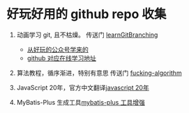 # 好玩好用的 github repo 收集

1. 动画学习 git, 且不枯燥。 传送门 [learnGitBranching](https://github.com/pcottle/learnGitBranching)
    - [从好玩的公众号学来的](https://mp.weixin.qq.com/s?__biz=MzAxODQxMDM0Mw==&mid=2247484977&idx=1&sn=2c79a96aa3caf6acba22f8c0c114d676&chksm=9bd7f839aca0712f044a11e1c582cd5d413bb676de3f889dfc73dcd0be473d0756d98456dfde&scene=21#wechat_redirect)
    - [github 对应在线学习地址](https://learngitbranching.js.org/?locale=zh_CN)
2. 算法教程，循序渐进，特别有意思 传送门 [fucking-algorithm](https://github.com/labuladong/fucking-algorithm)

3. JavaScript 20年，官方中文翻译[javascript 20年](https://github.com/doodlewind/jshistory-cn)

4. MyBatis-Plus 生成工具[mybatis-plus 工具增强](https://github.com/baomidou/mybatis-plus.git)
